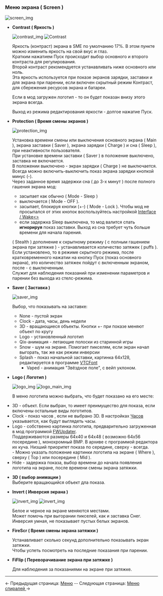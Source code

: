 ### Меню экрана ( Screen  )

   ![screen_img](https://i.imgur.com/zhT9e5m.png)

  * __Contrast ( Яркость )__

   	![contrast_img](https://i.imgur.com/MakONq0.png) ![Contrast](https://i.imgur.com/hzUNS3P.png)

   	Яркость (контраст) экрана в SME по умолчанию 17%. В этом пункте можно изменить яркость на свой вкус и глаз.  
   Кратким нажатием Пуск происходит выбор основного и второго контраста для регулирования.  
   Второй контраст рекомендуется устанавливать ниже основного или ноль.  
   Эта яркость используется при показе экранов зарядки, заставки и для экрана при парении, если включен скрытный режим Контраст, для сбережения ресурсов экрана и батареи.
   
   	Если в мод загружен логотип - то он будет показан внизу этого экрана всегда.  
   
   	Выход из режима редактирования яркости - долгое нажатие Пуск.  

  
  * __Protection ( Время смены экранов )__

	![protection_img](https://i.imgur.com/LgwYVaA.png)

   	Установка времени смены или выключения основного экрана ( Main ), экрана заставки ( Saver ), экрана зарядки ( Charge ) и сна ( Sleep ), при неактивности пользователя.  
   При установке времени заставки ( Saver ) в положение выключено, заставка не включается.  
   В положении выключено - экран зарядки ( Charge ) не выключается. Всегда можно включить-выключить показ экрана зарядки кнопкой минус (-).  
   Через заданное время задержки сна ( до 3-х минут ) после полного гашения экрана мод: 
    - засыпает как обычно ( Mode - Sleep )
    - выключается ( Mode - OFF ).
    - засыпает, блокируя кнопки (+-) ( Mode - Lock ). Чтобы мод не просыпался от этих кнопок воспользуйтесь настройкой [Interface / Wake<>](interface_ru.md)
    - если задержка Sleep выключена, то мод валится спать **игнорируя** показ заставки. Выход из сна требует чуть больше времени для начала парения.

	( Stealth ) дополнение к скрытному режиму ( с полным гашением экрана при затяжке ) - устанавливается количество затяжек ( puffs ).  
    Если установлено, то в режиме скрытного режима, после кратковременного нажатии на кнопку Пуск (показ основного экрана), это количество затяжек пойдут с включенным экраном, после - с выключенным.  
    Служит для наблюдения показаний при изменении параметров и парении без выхода из стелс-режима.


  * __Saver ( Заставка )__
   
   	![saver_img](https://i.imgur.com/vpxvbW8.png)

   	Выбор, что показывать на заставке: 
   	- None - пустой экран
   	- Clock - дата, часы, день недели
   	- 3D - вращающиеся объекты. Кнопки +- при показе меняют объект по кругу
   	- Logo - установленный логотип
   	- Qix-анимация - летающие полоски из старинной игры
   	- Snow - шум на экране. Помогает пикселям, если экран начал выгорать, так же как режим инверсии
   	- Splash - показ начальной заставки, картинка 64x128, редактируется в программе [VTCFont](https://www.dropbox.com/s/qbymcwthnahmles/VTCFont.rar?dl=1)
        - Vaped - анимация "Звёздное поле", с вейп уклоном.

  * __Logo ( Логотип )__

	![logo_img](https://i.imgur.com/j6gdUgH.png) ![logo_main_img](https://i.imgur.com/424mTrk.png)

   	В меню логотипа можно выбрать, что будет показано на его месте:
   - 3D - объект. Если выбран, то имеет преимущество для показа, если включены остальные виды логотипов.
   - Clock - показ часов , если не выбрано 3D. В настройках [Часов](clock_ru.md) указывается, как будут выглядеть часы.
   - Logo - собственно картинка логотипа, предварительно загруженная в мод программой [FWUpdater](https://www.dropbox.com/s/qbymcwthnahmles/VTCFont.rar?dl=1).  
   Поддерживаются размеры 64x40 и 64x48 ( возможно 64x56 посередине ), монохромный BMP. В архиве с программой редактора их куча. 
   Низший приоритет показа по середине, сверху - всегда.  
    - Можно указать положение картинки логотипа на экране ( Where ), сверху ( Top ) или посередине ( Mid ).
   - Hide - задержка показа, выбор времени до начала появления логотипа на экране, после времени смены экрана затяжки.

  * __3D ( выбор анимации )__  
  Выберите вращающийся объект дла показа.

  * __Invert ( Инверсия экрана )__  
  
    ![invert_img](https://i.imgur.com/RU7HOQp.png) ![invert_img](https://i.imgur.com/lAlZZLB.png) 

   	Белое и черное на экране меняются местами.  
   	Может помочь при выгорании пикселей, как и заставка Снег.  
   	Инверсия умная, не показывает пустых белых экранов.

  
  * __FireScr ( Время смены экрана затяжки )__ 

   	Устанавливает сколько секунд дополнительно показывать экран затяжки.  
   Чтобы успеть посмотреть на последние показания при парении.

  
  * __FiFlip ( Переворачивание экрана при затяжке )__ 

   	Для наблюдения за показаниями на экране при затяжке.

-----

← Предыдущая страница: [Меню](menus_ru.md) --  Следующая страница: [Меню спиралей ](coils_ru.md)→
